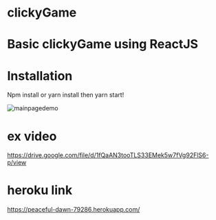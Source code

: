 # clickyGame

# Basic clickyGame using ReactJS 
# Installation
  Npm install or yarn install then yarn start!


![mainpagedemo](https://user-images.githubusercontent.com/43567870/52235005-ca31ee80-2877-11e9-8ebf-18acf677a8ad.png)

# ex video

https://drive.google.com/file/d/1fQaAN3tooTLS33EMek5w7fVg92FlS6-p/view

# heroku link 
https://peaceful-dawn-79286.herokuapp.com/

